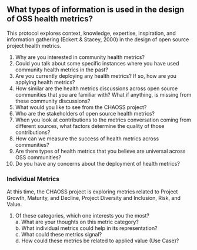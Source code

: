 ## What types of information is used in the design of OSS health metrics? 

This protocol explores context, knowledge, expertise, inspiration, and  information gathering (Eckert & Stacey, 2000) in the design of open source project health metrics.   

1. Why are you interested in community health metrics?  
2. Could you talk about some specific instances where you have used community health metrics in the past?  
3. Are you currently deploying any health metrics? If so, how are you applying health metrics?  
4. How similar are the health metrics discussions across open source communities that you are familiar with? What if anything, is missing from these community discussions?  
5. What would you like to see from the CHAOSS project?  
6. Who are the stakeholders of open source health metrics?   
7. When you look at contributions to the metrics conversation coming from different sources, what factors determine the quality of those contributions?  
8. How can we measure the success of health metrics across communities?  
9. Are there types of health metrics that you believe are universal across OSS communities?   
10. Do you have any concerns about the deployment of health metrics?  

### Individual Metrics
At this time, the CHAOSS project is exploring metrics related to Project Growth, Maturity, and Decline, Project Diversity and Inclusion, Risk, and Value.  

1. Of these categories, which one interests you the most?  
a. What are your thoughts on this metric category?  
b. What individual metrics could help in its representation?  
c. What could these metrics signal?  
d. How could these metrics be related to applied value (Use Case)?  





